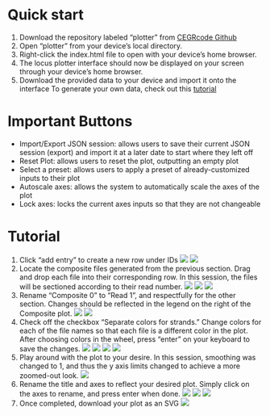 # Quick start
1. Download the repository labeled “plotter” from [CEGRcode Github](https://github.com/CEGRcode)
2. Open “plotter” from your device’s local directory.
3. Right-click the index.html file to open with your device’s home browser.
4. The locus plotter interface should now be displayed on your screen through your device’s home browser.
5. Download the provided data to your device and import it onto the interface
To generate your own data, check out this [tutorial](https://github.com/CEGRcode/scriptmanager-docs/blob/main/docs/Tutorials/chipexo-tutorial.md)

# Important Buttons
- Import/Export JSON session: allows users to save their current JSON session (export) and import it at a later date to start where they left off
- Reset Plot: allows users to reset the plot, outputting an empty plot
- Select a preset: allows users to apply a preset of already-customized inputs to their plot
- Autoscale axes: allows the system to automatically scale the axes of the plot
- Lock axes: locks the current axes inputs so that they are not changeable 

# Tutorial
1. Click “add entry” to create a new row under IDs
![](h1.png)
![](h2.png)
2. Locate the composite files generated from the previous section. Drag and drop each file into their corresponding row. In this session, the files will be sectioned according to their read number.
![](h3.png)
![](h4.png)
![](h5.png)
3. Rename “Composite 0” to “Read 1”, and respectfully for the other section. Changes should be reflected in the legend on the right of the Composite plot.
![](h6.png)
![](h7.png)
5. Check off the checkbox “Separate colors for strands.” Change colors for each of the file names so that each file is a different color in the plot. After choosing colors in the wheel, press “enter” on your keyboard to save the changes.
![](h8.png)
![](h9.png)
![](h10.png)
![](h11.png)
7. Play around with the plot to your desire. In this session, smoothing was changed to 1, and thus the y axis limits changed to achieve a more zoomed-out look.
![](h12.png)
8. Rename the title and axes to reflect your desired plot. Simply click on the axes to rename, and press enter when done.
![](h13.png)
![](h14.png)
![](h15.png)
10. Once completed, download your plot as an SVG
![](h16.png)   
